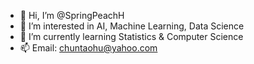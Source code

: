 - 👋 Hi, I’m @SpringPeachH
- 👀 I’m interested in AI, Machine Learning, Data Science
- 🌱 I’m currently learning Statistics & Computer Science
- 📫 Email: chuntaohu@yahoo.com

<!---
SpringPeachH/SpringPeachH is a ✨ special ✨ repository because its `README.md` (this file) appears on your GitHub profile.
You can click the Preview link to take a look at your changes.
--->
